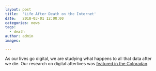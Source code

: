 ```yaml
---
layout: post
title:  'Life After Death on the Internet'
date:   2018-03-01 12:00:00
categories: news
tags:
  - death
author: admin
images:

---
```

As our lives go digital, we are studying what happens to all that data after we die. Our research on digital afterlives was [featured in the Coloradan](https://www.colorado.edu/coloradan/2018/03/01/life-after-death-internet).
